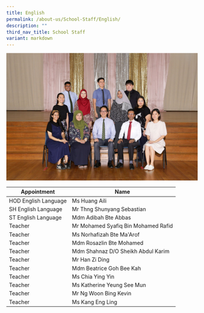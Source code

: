 ```yaml
---
title: English
permalink: /about-us/School-Staff/English/
description: ""
third_nav_title: School Staff
variant: markdown
---
```

![](/images/Dept%20Photo/ENGLISH_DEPARTMENT_2808_FORMAL.jpg)

| Appointment | Name | 
| -------- | -------- | 
| HOD English Language   | Ms Huang Aili   | 
| SH English Language     | Mr Thng Shunyang Sebastian    |  
| ST  English Language    | Mdm  Adibah Bte Abbas    | 
| Teacher     | Mr Mohamed Syafiq Bin Mohamed Rafid     | 
| Teacher     | Ms Norhafizah Bte Ma'Arof    | 
| Teacher     | Mdm Rosazlin  Bte Mohamed     | 
| Teacher     | Mdm Shahnaz D/O Sheikh Abdul Karim    | 
| Teacher     | Mr Han Zi Ding    |
| Teacher     | Mdm Beatrice Goh Bee Kah    |
| Teacher     | Ms Chia Ying Yin    |
| Teacher     | Ms Katherine Yeung See Mun    |
| Teacher     | Mr Ng Woon Bing Kevin    |
| Teacher     | Ms Kang Eng Ling    |